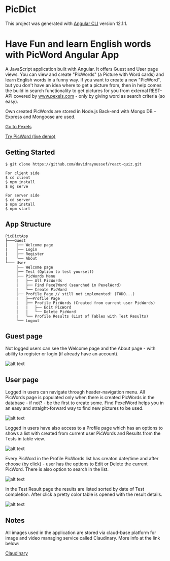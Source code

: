 # PicDict

This project was generated with [Angular CLI](https://github.com/angular/angular-cli) version 12.1.1.

# Have Fun and learn English words with PicWord Angular App

A JavaScript application built with Angular. It offers Guest and User page views. You can view and create "PicWords" (a Picture with Word cards) and learn English words in a funny way. If you want to create a new "PicWord", but you don't have an idea where to get a picture from, then in help comes the build in search functionality to get pictures for you from external REST-API covered by www.pexels.com - only by giving word as search criteria (so easy).

Own created PicWords are stored in Node.js Back-end with Mongo DB – Express and Mongoose are used.

[Go to Pexels](https://www.pexels.com/)

[Try PicWord (live demo)](https://picdict.netlify.app/)

Getting Started
---------------

```shell
$ git clone https://github.com/davidrayoussef/react-quiz.git

For client side
$ cd client
$ npm install
$ ng serve

For server side
$ cd server
$ npm install
$ npm start

```

App Structure
-------------

```
PicDictApp
├───Guest
|    ├── Welcome page
|    ├── Login
|    ├── Register
|    └── About
└─── User
     ├── Welcome page
     ├── Test (Option to test yourself)
     ├── PicWords Menu
     |   ├── All PicWords
     |   ├── Find PexelWord (searched in PexelWord)
     |   └── Create PicWord
     ├── Profile Page // still not implemented! (TODO...)
     |   ├──Profile Page
     |   ├── Profile PicWords (Created from current user PicWords)
     |   |   ├── Edit PicWord
     |   |   └── Delete PicWord
     |   └── Profile Results (List of Tables with Test Results)
     └── Logout
```

Guest page
----------


Not logged users can see the Welcome page and the About page - with ability to register or login (if already have an account).


![alt text](https://res.cloudinary.com/dwacfzgzg/image/upload/v1628196258/GitHub%20ScreenShots/guest_3_tihdrc.png)


User page
---------

Logged in users can navigate through header-navigation menu. All PicWords page is populated only when there is created PicWords in the database - if not? - be the first to create some. Find PexelWord helps you in an easy and straight-forward way to find new pictures to be used.


![alt text](https://res.cloudinary.com/dwacfzgzg/image/upload/v1630096979/GitHub%20ScreenShots/all_pws_new_2_nkivvo.png)

Logged in users have also access to a Profile page which has an options to shows a list with created from current user PicWords and Results from the Tests in table view. 

![alt text](https://res.cloudinary.com/dwacfzgzg/image/upload/v1630097322/GitHub%20ScreenShots/profile_picwords_ecjlhb.png)

Every PicWord in the Profile PicWords list has creaton date/time and after choose (by click) - user has the options to Edit or Delete the current PicWord.
There is also option to search in the list.

![alt text](https://res.cloudinary.com/dwacfzgzg/image/upload/v1630097514/GitHub%20ScreenShots/edit_delete_vrqppq.png)

In the Test Result page the results are listed sorted by date of Test completion. After click a pretty color table is opened with the result  details.

![alt text](https://res.cloudinary.com/dwacfzgzg/image/upload/v1630097321/GitHub%20ScreenShots/profile_results_tzsa9k.png)

Notes
---------


All images used in the application are stored via claud-base platform for image and video managing service called Claudinary. More info at the link below:

[Claudinary](https://cloudinary.com/)
